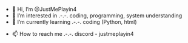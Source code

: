- 👋 Hi, I’m @JustMePlayin4
- 👀 I’m interested in .-.-. coding, programming, system understanding
- 🌱 I’m currently learning .-.-. coding (Python, html)
<!-- - 💞️ I’m looking to collaborate on ... something... -->
- 📫 How to reach me .-.-. discord - justmeplayin4
